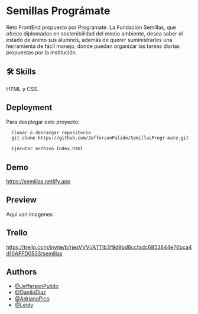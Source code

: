 # Semillas Prográmate

Reto FrontEnd propuesto por Prográmate.
La Fundación Semillas, que ofrece diplomados en sostenibilidad del medio ambiente, desea saber el estado de ánimo sus alumnos, además de querer suministrarles una herramienta de fácil manejo, donde puedan organizar las tareas diarias propuestas por la institución.

## 🛠 Skills
HTML y CSS.

## Deployment

Para desplegar este proyecto:

```bash
  Clonar o descargar repositorio
  git clone https://github.com/JeffersonPulido/SemillasProgr-mate.git
```
```bash
  Ejecutar archivo Index.html
```

## Demo

https://semillas.netlify.app

## Preview

Aqui van imagenes

## Trello

https://trello.com/invite/b/rjesVVVi/ATTIb3f9d9bd8ccfadc6853844e76bca4d10AFFD0533/semillas

## Authors

- [@JeffersonPulido](https://www.github.com/JeffersonPulido)
- [@DaniloDiaz](https://www.github.com/MichellCardona)
- [@AdrianaPico](https://www.github.com/CamiloGarcia)
- [@Leidy](https://www.github.com/CamiloGarcia)
